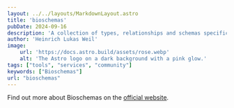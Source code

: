 ```yaml
---
layout: ../../layouts/MarkdownLayout.astro
title: 'bioschemas'
pubDate: 2024-09-16
description: 'A collection of types, relationships and schemas specific to life sciences. Extends Schema.org for understanding life sciences entities the Semantic Web applications.'
author: 'Heinrich Lukas Weil'
image:
    url: 'https://docs.astro.build/assets/rose.webp'
    alt: 'The Astro logo on a dark background with a pink glow.'
tags: ["tools", "services", "community"]
keywords: ["Bioschemas"]
url: "bioschemas"
---
```


Find out more about Bioschemas on the [official website](https://bioschemas.org/).
